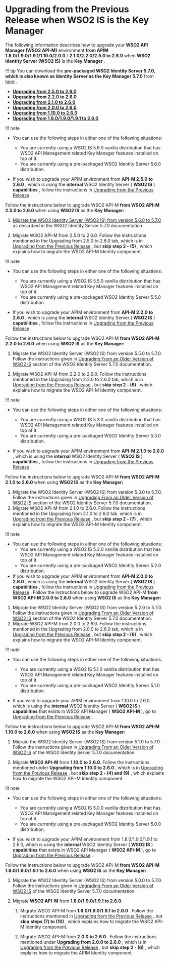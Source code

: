 # Upgrading from the Previous Release when WSO2 IS is the Key Manager

The following information describes how to upgrade your **WSO2 API Manager (WSO2 API-M)** environment **from APIM 1.8.0/1.9.0/1.9.1/1.10.0/2.0.0** / **2.1.0/2.2.0/2.5.0 to 2.6.0** when **WSO2 Identity Server (WSO2 IS)** is the **Key Manager** .

!!! tip
You can download the **pre-packaged WSO2 Identity Server 5.7.0, which is also known as Identity Server as the Key Manager 5.7.0** from [here](https://wso2.com/api-management/install/key-manager/) .


-   [**Upgrading from 2.5.0 to 2.6.0**](#250)
-   [**Upgrading from 2.2.0 to 2.6.0**](#220)
-   [**Upgrading from 2.1.0 to 2.6.0**](#210)
-   [**Upgrading from 2.0.0 to 2.6.0**](#200)
-   [**Upgrading from 1.10.0 to 2.6.0**](#110)
-   [**Upgrading from 1.8.0/1.9.0/1.9.1 to 2.6.0**](#8910)

!!! note
-   You can use the following steps in either one of the following situations:
    -   You are currently using a WSO2 IS 5.6.0 vanilla distribution that has WSO2 API Management related Key Manager features installed on top of it.
    -   You are currently using a pre-packaged WSO2 Identity Server 5.6.0 distribution.

-   If you wish to upgrade your APIM environment from **API-M 2.5.0 to 2.6.0** , which is using the **internal** WSO2 Identity Server ( **WSO2 IS** ) **capabilities** , follow the instructions in [Upgrading from the Previous Release](https://docs.wso2.com/display/AM260/Upgrading+from+the+Previous+Release#250) .

Follow the instructions below to upgrade WSO2 API-M **from WSO2 API-M 2.5.0 to 2.6.0** when using **WSO2 IS** as the **Key Manager:**

1.  [Migrate the WSO2 Identity Server (WSO2 IS) from version 5.6.0 to 5.7.0](https://docs.wso2.com/display/IS570/Upgrading+from+the+Previous+Release) as described in the WSO2 Identity Server 5.7.0 documentation.

2.  Migrate WSO2 API-M from 2.5.0 to 2.6.0.
    Follow the instructions mentioned in the Upgrading from 2.5.0 to 2.6.0 tab, which is in [Upgrading from the Previous Release](https://docs.wso2.com/display/AM260/Upgrading+from+the+Previous+Release#250) , but **skip** **step 2 - (5)** , which explains how to migrate the WSO2 API-M Identity component.

!!! note
-   You can use the following steps in either one of the following situations:
    -   You are currently using a WSO2 IS 5.5.0 vanilla distribution that has WSO2 API Management related Key Manager features installed on top of it.
    -   You are currently using a pre-packaged WSO2 Identity Server 5.5.0 distribution.

-   If you wish to upgrade your APIM environment from **API-M 2.2.0 to 2.6.0** , which is using the **internal** WSO2 Identity Server ( **WSO2 IS** ) **capabilities** , follow the instructions in [Upgrading from the Previous Release](https://docs.wso2.com/display/AM260/Upgrading+from+the+Previous+Release#220) .

Follow the instructions below to upgrade WSO2 API-M **from WSO2 API-M 2.2.0 to 2.6.0** when using **WSO2 IS** as the **Key Manager:**

1.  Migrate the WSO2 Identity Server (WSO2 IS) from version 5.5.0 to 5.7.0.
    Follow the instructions given in [Upgrading From an Older Version of WSO2 IS](https://docs.wso2.com/display/IS570/Upgrading+From+an+Older+Version+of+WSO2+IS) section of the WSO2 Identity Server 5.7.0 documentation.

2.  Migrate WSO2 API-M from 2.2.0 to 2.6.0.
    Follow the instructions mentioned in the Upgrading from 2.2.0 to 2.6.0 tab, which is in [Upgrading from the Previous Release](https://docs.wso2.com/display/AM260/Upgrading+from+the+Previous+Release#220) , but **skip** **step 2 - (6)** , which explains how to migrate the WSO2 API-M Identity component.

!!! note
-   You can use the following steps in either one of the following situations:
    -   You are currently using a WSO2 IS 5.3.0 vanilla distribution that has WSO2 API Management related Key Manager features installed on top of it.
    -   You are currently using a pre-packaged WSO2 Identity Server 5.3.0 distribution.

-   If you wish to upgrade your APIM environment from **API-M 2.1.0 to 2.6.0** , which is using the **internal** WSO2 Identity Server ( **WSO2 IS** ) **capabilities** , follow the instructions in [Upgrading from the Previous Release](https://docs.wso2.com/display/AM260/Upgrading+from+the+Previous+Release#210) .

Follow the instructions below to upgrade WSO2 API-M **from WSO2 API-M 2.1.0 to 2.6.0** when using **WSO2 IS** as the **Key Manager:**

1.  Migrate the WSO2 Identity Server (WSO2 IS) from version 5.3.0 to 5.7.0.
    Follow the instructions given in [Upgrading From an Older Version of WSO2 IS](https://docs.wso2.com/display/IS570/Upgrading+From+an+Older+Version+of+WSO2+IS) section of the WSO2 Identity Server 5.7.0 documentation.
2.  Migrate WSO2 API-M from 2.1.0 to 2.6.0.
    Follow the instructions mentioned in the Upgrading from 2.1.0 to 2.6.0 tab, which is in [Upgrading from the Previous Release](https://docs.wso2.com/display/AM260/Upgrading+from+the+Previous+Release#210) , but **skip** **step 2 - (7)** , which explains how to migrate the WSO2 API-M Identity component.

!!! note
-   You can use the following steps in either one of the following situations:
    -   You are currently using a WSO2 IS 5.2.0 vanilla distribution that has WSO2 API Management related Key Manager features installed on top of it.
    -   You are currently using a pre-packaged WSO2 Identity Server 5.2.0 distribution.
-   If you wish to upgrade your APIM environment from **API-M 2.0.0 to 2.6.0** , which is using the **internal** WSO2 Identity Server ( **WSO2 IS** ) **capabilities** , follow the instructions in [Upgrading from the Previous Release](https://docs.wso2.com/display/AM260/Upgrading+from+the+Previous+Release#200) .
Follow the instructions below to upgrade WSO2 API-M **from WSO2 API-M 2.0.0 to 2.6.0** when using **WSO2 IS** as the **Key Manager:**

1.  Migrate the WSO2 Identity Server (WSO2 IS) from version 5.2.0 to 5.7.0.
    Follow the instructions given in [Upgrading From an Older Version of WSO2 IS](https://docs.wso2.com/display/IS570/Upgrading+From+an+Older+Version+of+WSO2+IS) section of the WSO2 Identity Server 5.7.0 documentation.
2.  Migrate WSO2 API-M from 2.0.0 to 2.6.0.
    Follow the instructions mentioned in the Upgrading from 2.0.0 to 2.6.0 tab, which is in [Upgrading from the Previous Release](https://docs.wso2.com/display/AM260/Upgrading+from+the+Previous+Release#200) , but **skip** **step 2 - (6)** , which explains how to migrate the WSO2 API-M Identity component.

!!! note
-   You can use the following steps in either one of the following situations:
    -   You are currently using a WSO2 IS 5.1.0 vanilla distribution that has WSO2 API Management related Key Manager features installed on top of it.
    -   You are currently using a pre-packaged WSO2 Identity Server 5.1.0 distribution.

-   If you wish to upgrade your APIM environment from 1.10.0 to 2.6.0, which is using the **internal** WSO2 Identity Server ( **WSO2 IS** ) **capabilities** that exists in WSO2 API Manager ( **WSO2 API-M** ), go to [Upgrading from the Previous Release](https://docs.wso2.com/display/AM260/Upgrading+from+the+Previous+Release#110) .

Follow the instructions below to upgrade WSO2 API-M **from WSO2 API-M 1.10.0 to 2.6.0** when using **WSO2 IS** as the **Key Manager:**

1.  Migrate the WSO2 Identity Server (WSO2 IS) from version 5.1.0 to 5.7.0 .
    Follow the instructions given in [Upgrading From an Older Version of WSO2 IS](https://docs.wso2.com/display/IS570/Upgrading+From+an+Older+Version+of+WSO2+IS) of the WSO2 Identity Server 5.7.0 documentation.

2.  Migrate **WSO2 API-M** from **1.10.0 to 2.6.0.**
    Follow the instructions mentioned under **Upgrading from 1.10.0 to 2.6.0** , which is in [Upgrading from the Previous Release](https://docs.wso2.com/display/AM260/Upgrading+from+the+Previous+Release#110) , but **skip** **step 2 - (4) and (9)** , which explains how to migrate the WSO2 API-M Identity component.

!!! note
-   You can use the following steps in either one of the following situations:
    -   You are currently using a WSO2 IS 5.0.0 vanilla distribution that has WSO2 API Management related Key Manager features installed on top of it.
    -   You are currently using a pre-packaged WSO2 Identity Server 5.0.0 distribution.

-   If you wish to upgrade your APIM environment from 1.8.0/1.9.0/1.9.1 to 2.6.0, which is using the **internal** WSO2 Identity Server ( **WSO2 IS** ) **capabilities** that exists in WSO2 API Manager ( **WSO2 API-M** ), go to [Upgrading from the Previous Release](https://docs.wso2.com/display/AM260/Upgrading+from+the+Previous+Release#8910) .

Follow the instructions below to upgrade WSO2 API-M **from WSO2 API-M 1.8.0/1.9.0/1.9.1 to 2.6.0** when using **WSO2 IS** as the **Key Manager:**

1.  Migrate the WSO2 Identity Server (WSO2 IS) from version 5.0.0 to 5.7.0.
    Follow the instructions given in [Upgrading From an Older Version of WSO2 IS](https://docs.wso2.com/display/IS570/Upgrading+From+an+Older+Version+of+WSO2+IS) of the WSO2 Identity Server 5.7.0 documentation.

2.  Migrate **WSO2 API-M** from **1.8.0/1.9.0/1.9.1 to 2.6.0.**
    1.  Migrate WSO2 API-M from **1.8.0/1.9.0/1.9.1 to 2.0.0** .
        Follow the instructions mentioned in [Upgrading from the Previous Release](https://docs.wso2.com/display/AM200/Upgrading+from+the+Previous+Release) , but **skip** **steps (7) to (10)** , which explains how to migrate the WSO2 API-M Identity component.

    2.  Migrate WSO2 API-M from **2.0.0 to 2.6.0** .
        Follow the instructions mentioned under **Upgrading from 2.0.0 to 2.6.0** , which is in [Upgrading from the Previous Release](https://docs.wso2.com/display/AM260/Upgrading+from+the+Previous+Release#200) , but **skip** **step 2 - (6)** , which explains how to migrate the APIM Identity component.


